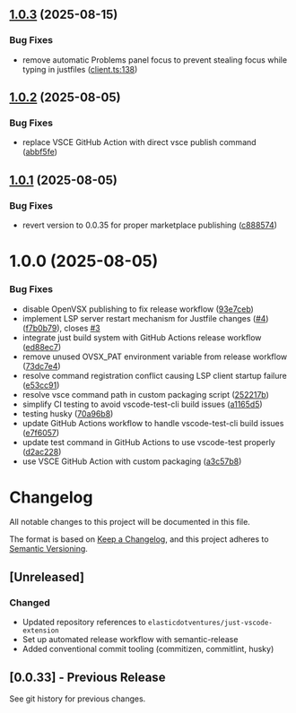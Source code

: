 ## [1.0.3](https://github.com/elasticdotventures/just-vscode-extension/compare/v1.0.2...v1.0.3) (2025-08-15)

### Bug Fixes

- remove automatic Problems panel focus to prevent stealing focus while typing in justfiles ([client.ts:138](https://github.com/elasticdotventures/just-vscode-extension/blob/main/src/client.ts#L138))

## [1.0.2](https://github.com/elasticdotventures/just-vscode-extension/compare/v1.0.1...v1.0.2) (2025-08-05)

### Bug Fixes

* replace VSCE GitHub Action with direct vsce publish command ([abbf5fe](https://github.com/elasticdotventures/just-vscode-extension/commit/abbf5febb96bb066c7152a6c6eee9a1f855a348a))

## [1.0.1](https://github.com/elasticdotventures/just-vscode-extension/compare/v1.0.0...v1.0.1) (2025-08-05)

### Bug Fixes

- revert version to 0.0.35 for proper marketplace publishing ([c888574](https://github.com/elasticdotventures/just-vscode-extension/commit/c888574e724e07019e2a441925943d8962bb0b49))

# 1.0.0 (2025-08-05)

### Bug Fixes

- disable OpenVSX publishing to fix release workflow ([93e7ceb](https://github.com/elasticdotventures/just-vscode-extension/commit/93e7ceb517771622476908bd3f0577a400074920))
- implement LSP server restart mechanism for Justfile changes ([#4](https://github.com/elasticdotventures/just-vscode-extension/issues/4)) ([f7b0b79](https://github.com/elasticdotventures/just-vscode-extension/commit/f7b0b7957129d72b2bbe06c40b8d7d5a9efabb72)), closes [#3](https://github.com/elasticdotventures/just-vscode-extension/issues/3)
- integrate just build system with GitHub Actions release workflow ([ed88ec7](https://github.com/elasticdotventures/just-vscode-extension/commit/ed88ec72797946637e79add37afcc4e34e9c6b7c))
- remove unused OVSX_PAT environment variable from release workflow ([73dc7e4](https://github.com/elasticdotventures/just-vscode-extension/commit/73dc7e48ff11c3d2483e9b952ade8d35c75c2d1d))
- resolve command registration conflict causing LSP client startup failure ([e53cc91](https://github.com/elasticdotventures/just-vscode-extension/commit/e53cc91abf0b355638734560bc8df53d09a59307))
- resolve vsce command path in custom packaging script ([252217b](https://github.com/elasticdotventures/just-vscode-extension/commit/252217b93933123a5bb3462d355b33021a0ba070))
- simplify CI testing to avoid vscode-test-cli build issues ([a1165d5](https://github.com/elasticdotventures/just-vscode-extension/commit/a1165d53f3d436a628879988c0c22a2ca874da78))
- testing husky ([70a96b8](https://github.com/elasticdotventures/just-vscode-extension/commit/70a96b8514ccf51e7ab0de4dddc69103d0246048))
- update GitHub Actions workflow to handle vscode-test-cli build issues ([e7f6057](https://github.com/elasticdotventures/just-vscode-extension/commit/e7f6057a2dc420859d5341b8b76e1aa7ed0b8cae))
- update test command in GitHub Actions to use vscode-test properly ([d2ac228](https://github.com/elasticdotventures/just-vscode-extension/commit/d2ac22865d083eacc596e88bd2b10172e6d3a364))
- use VSCE GitHub Action with custom packaging ([a3c57b8](https://github.com/elasticdotventures/just-vscode-extension/commit/a3c57b81eb233bdaf17db8848cb4b92de113878a))

# Changelog

All notable changes to this project will be documented in this file.

The format is based on [Keep a Changelog](https://keepachangelog.com/en/1.0.0/),
and this project adheres to [Semantic Versioning](https://semver.org/spec/v2.0.0.html).

## [Unreleased]

### Changed

- Updated repository references to `elasticdotventures/just-vscode-extension`
- Set up automated release workflow with semantic-release
- Added conventional commit tooling (commitizen, commitlint, husky)

## [0.0.33] - Previous Release

See git history for previous changes.

